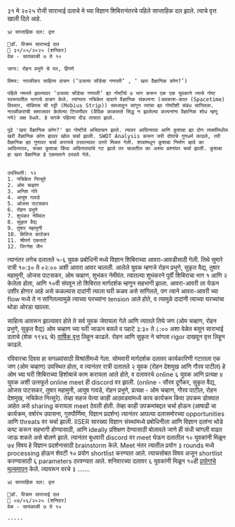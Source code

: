 

३१ मे २०२५ रोजी साराभाई दलाचे मे च्या विज्ञान शिबिरानंतरचे पहिले साप्ताहिक दल झाले. त्याचे वृत्त खाली दिले आहे.

```
🕉 साप्ताहिक दल: वृत्त

🔬डॉ. विक्रम साराभाई दल
📅 ३१/०५/२०२५ (शनिवार)
वेळ - सायंकाळी ७ ते १०

जागा: रोहन प्रभुणे चे घर, हिंगणे

विषय: नारळीकर साहित्य वाचन (‘उजव्या सोंडेचा गणपती’ , ‘ खरा वैज्ञानिक कोण?’)

पहिले नमस्ते झाल्यावर ‘उजव्या सोंडेचा गणपती’ ह्या गोष्टीचे ७ भाग करून एक एक युवकाने त्याचे गोष्ट स्वरूपातील भागाचे वाचन केले. त्यांनतर नचिकेत दादाने वैज्ञानिक संकल्पना (अवकाश-काल (Spacetime) विस्तार, मोबियस ची पट्टी (Mobius Strip)) समजावून सांगून त्यांचा ह्या गोष्टीशी संबंध सांगितला. नारळीकरांची समाजावर केलेल्या टिप्पणीवर (वैदिक काळातले सिद्ध न झालेल्या कल्पनांना वैज्ञानिक शोध म्हणू नये) लक्ष वेधले. हे सगळे पहिल्या दीड तासात झाले. 

पुढे 'खरा वैज्ञानिक कोण?' ह्या गोष्टीचे अभिवाचन झाले. त्यावर आदित्यराव आणि कुशाबा ह्या दोन व्यक्तींमधील खरी वैज्ञानिक कोण ह्यावर खोल चर्चा झाली. SWOT Analysis करून जरी दोघांचे गुणधर्म काढले, तरी वैज्ञानिक ह्या गुणावर चर्चा करायचे ठरवल्यावर उत्तरे मिळत गेली. शाळांमधून कुशाबा निर्माण व्हावे का आदित्यराव, फक्त कुशाबा किंवा अदित्यरावांचे गट झाले तर चालतील का अश्या प्रश्नांवर चर्चा झाली. कुशाबा हा खरा वैज्ञानिक हे एकमताने ठरवले गेले. 


उपस्थिती: १२
1. नचिकेत नित्सुरे 
2. ओम चव्हाण 
3. अनिश गोरे 
4. आयुष गावडे 
5. ओजस पाटसकर 
6. रोहन प्रभुणे 
7. शुभंकर नेमिवंत 
8. सुकृत वैद्य 
9. तुषार महामुनी 
10. क्षितिज काटेकर 
11. श्रीपर्ण एकताटे 
12. जिग्नेश जैन
```

त्यानंतर लगेच दलातले ५-६ युवक प्रबोधिनी मध्ये विज्ञान शिबिराच्या आवरा-आवडीसाठी गेली. तिथे सुमारे रात्री १०:३० ते ०२:०० अशी आवरा आवर चालली. आलेले युवक म्हणजे रोहन प्रभुणे, सुकृत वैद्य, तुषार महामुनी, ओजस पाटसकर, ओम चव्हाण, शुभंकर नेमीवंत. त्यातल्या शुभंकरने पूर्वी शिबिराचा भाग १ आणि २ केलेला होता, आणि १०वी संपवून तो शिबिरात मार्गदर्शक म्हणून सहभागी झाला. आवरा-आवरी ला येऊन उशीर होणार आहे असे कळल्यास दादांनी त्याला घरी कळव असे सांगितले, पण त्याने आवरा-आवरी च्या flow मध्ये ते न सांगितल्यामुळे त्याच्या घरच्यांना tension आले होते, व त्यामुळे दादांनी त्याच्या घरच्यांचा थोडा ओरडा खाल्ला. 

साहित्य आवरून झाल्यावर होते ते सर्व युवक जेवायला गेले आणि त्यातले तिघे जण (ओम चव्हाण, रोहन प्रभुणे, सुकृत वैद्य) ओम चव्हाण च्या घरी जाऊन बसले व पहाटे ३:३० ते ८:०० अशा वेळेत बसून साराभाई दलाचे (शेक १९४६ चे) [वार्षिक वृत्त](https://docs.google.com/document/d/1TjVCGSRLHYeaXKhV3C5E3xO7DBv_Iu4m/edit?usp=sharing&ouid=111652378254319471633&rtpof=true&sd=true) लिहून काढले. रोहन आणि सुकृत ने चांगला rigor दाखवून वृत्त लिहून काढले. 

रविवारचा दिवस हा सगळ्यांसाठी विश्रांतीमध्ये गेला. 
सोमवारी मार्गदर्शक दलावर कार्यकारिणी गटातला एक जण (ओम चव्हाण) उपस्थित होता, व त्यानंतर रात्री दलातले २ युवक (रोहन देशमुख आणि गौरव पाटील) हे ओम च्या घरी शिबिराच्या हिशोबाचे काम करायला आले होते, व दलावरचे online ६ युवक आणि प्रत्यक्ष ४ युवक अशी उत्स्फूर्त online meet ही discord वर झाली. (online - सौरव दूर्गेकर, सुकृत वैद्य, ओजस पाटसकर, तुषार महामुनी, आयुष गावडे, रोहन प्रभुणे, प्रत्यक्ष - ओम चव्हाण, गौरव पाटील, रोहन देशमुख, नचिकेत नित्सुरे). तेव्हा सहज येत्या काही आठवड्यांमध्ये काय कार्यक्रम किवा उपक्रम डोक्यात आहेत असे sharing करायला meet ठेवली होती. तेव्हा काही उपक्रमांबद्दल चर्चा होऊन (आषाढी चा कार्यक्रम, वर्षारंभ उपासना, गुरुपौर्णिमा, विज्ञान प्रदर्शन) त्यानंतर आपल्या दलासमोरच्या opportunities आणि threats वर चर्चा झाली. IISER सारख्या विज्ञान संस्थांमध्ये प्रबोधिनीला आणि विज्ञान दलांना थोडे कष्ट करून सहभागी होण्यासाठी, आणि ideally प्रशिक्षण देण्यासाठी बोलावले जाणे ही संधी चांगली वाढत जाऊ शकते असे बोलणे झाले.
त्यानंतर बुधवारी discord वर meet घेऊन दलातील १० युवकांनी मिळून ७४ विषय हे विज्ञान प्रदर्शनासाठी brainstorm केले. Meet नंतर त्यातील प्रयोग ३ rounds मध्ये processing होऊन शेवटी १० प्रयोग shortlist करण्यात आले. त्याचसोबत विषय अजून shortlist करण्यासाठी ६ parameters ठरवण्यात आले.
शनिवारच्या दलावर ६ युवकांनी मिळून १०ही [प्रयोगांचे मूल्यमापन](https://drive.google.com/file/d/1LZtcwO4PlbaLMdufwfXQLtfUQTbHc2Ty/view?usp=sharing) केले. त्यावरून वरचे ३ .......

```
🕉 साप्ताहिक दल: वृत्त

🔬डॉ. विक्रम साराभाई दल
📅 ०७/०६/२०२५ (शनिवार)
वेळ - सायंकाळी ७ ते १०

-----



```
